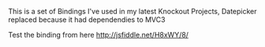 This is a set of Bindings I've used in my latest Knockout Projects, Datepicker replaced because it had dependendies to MVC3 

Test the binding from here
http://jsfiddle.net/H8xWY/8/
